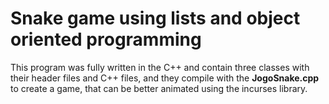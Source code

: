 # Snake game using lists and object oriented programming
This program was fully written in the C++ and contain three classes with their header files and C++ files, and they compile with the **JogoSnake.cpp** to create a game, that can be better animated using the incurses library. 
